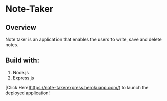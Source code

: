 # Note-Taker


## Overview

Note taker is an application that enables the users to write, save and delete notes.

## Build with:
1. Node.js
2. Express.js

[Click Here]https://note-takerexpress.herokuapp.com/) to launch the deployed application!
